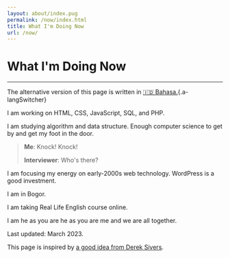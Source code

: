 ```yaml
---
layout: about/index.pug
permalink: /now/index.html
title: What I'm Doing Now
url: /now/
---
```


# What I'm Doing Now
--------------------

The alternative version of this page is written in [🇮🇩 Bahasa.](/now/id){.a-langSwitcher}

I am working on HTML, CSS, JavaScript, SQL, and PHP.

I am studying algorithm and data structure. Enough computer science to get by and get my foot in the door.

>**Me**: Knock! Knock!
>
>**Interviewer**: Who's there?

I am focusing my energy on early-2000s web technology. WordPress is a good investment.

I am in Bogor.

I am taking Real Life English course online.

I am he as you are he as you are me and we are all together.

Last updated: March 2023.

This page is inspired by [a good idea from Derek Sivers](https://sive.rs/now).